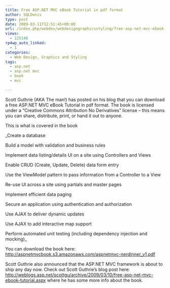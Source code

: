 ```yaml
---
title: Free ASP.NET MVC eBook Tutorial in pdf format
author: SQLDenis
type: post
date: 2009-03-11T12:51:45+00:00
url: /index.php/webdev/webdesigngraphicsstyling/free-asp-net-mvc-ebook-tutorial-in-pdf-f/
views:
  - 125148
rp4wp_auto_linked:
  - 1
categories:
  - Web Design, Graphics and Styling
tags:
  - asp.net
  - asp.net mvc
  - book
  - mvc

---
```

Scott Guthrie (AKA The man!) has posted on his blog that you can download a free ASP.NET MVC eBook Tutorial in pdf format. The book is licensed under a &#8220;Creative Commons Attribution No Derivatives&#8221; license – this means you can share, distribute, print, or hand it out to anyone.

This is what is covered in the book

_Create a database
  
Build a model with validation and business rules
  
Implement data listing/details UI on a site using Controllers and Views
  
Enable CRUD (Create, Update, Delete) data form entry
  
Use the ViewModel pattern to pass information from a Controller to a View
  
Re-use UI across a site using partials and master pages
  
Implement efficient data paging
  
Secure an application using authentication and authorization
  
Use AJAX to deliver dynamic updates
  
Use AJAX to add interactive map support
  
Perform automated unit testing (including dependency injection and mocking)_

You can download the book here: http://aspnetmvcbook.s3.amazonaws.com/aspnetmvc-nerdinner_v1.pdf

Scott Guthrie also announced that the ASP.NET MVC framework is about to ship any day now. Check out Scott Guthrie&#8217;s blog post here: http://weblogs.asp.net/scottgu/archive/2009/03/10/free-asp-net-mvc-ebook-tutorial.aspx where he has some more info about the book.